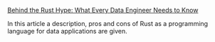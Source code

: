 [Behind the Rust Hype: What Every Data Engineer Needs to Know](https://seattledataguy.substack.com/p/behind-the-rust-hype-what-every-data)

In this article a description, pros and cons of Rust as a programming language for data applications are given.